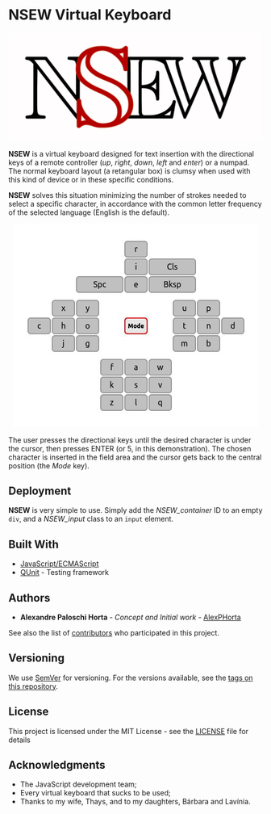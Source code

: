 NSEW Virtual Keyboard
=====================

![NSEW Virtual Keyboard](images/logo.png)

**NSEW** is a virtual keyboard designed for text insertion with the directional keys of a remote controller (_up_, _right_, _down_, _left_ and _enter_) or a numpad. The normal keyboard layout (a retangular box) is clumsy when used with this kind of device or in these specific conditions.

**NSEW** solves this situation minimizing the number of strokes needed to select a specific character, in accordance with the common letter frequency of the selected language (English is the default).

<p align="center">
  <img src="/images/nsew.jpg" alt="NSEW Virtual Keyboard"/></a>
</p>

The user presses the directional keys until the desired character is under the cursor, then presses ENTER (or 5, in this demonstration). The chosen character is inserted in the field area and the cursor gets back to the central position (the _Mode_ key).

<!-- ## Getting Started

These instructions will get you a copy of the project up and running on your local machine for development and testing purposes. See deployment for notes on how to deploy the project on a live system. -->

<!-- ### Prerequisites

What things you need to install the software and how to install them

```
Give examples
```

### Installing

A step by step series of examples that tell you how to get a development env running

Say what the step will be

```
Give the example
```

And repeat

```
until finished
```

End with an example of getting some data out of the system or using it for a little demo -->

<!-- ## Running the tests

Explain how to run the automated tests for this system

### Break down into end to end tests

Explain what these tests test and why

```
Give an example
```

### And coding style tests

Explain what these tests test and why

```
Give an example
``` -->

## Deployment

**NSEW** is very simple to use. Simply add the *NSEW_container* ID to an empty `div`, and a *NSEW_input* class to an `input` element.

## Built With

* [JavaScript/ECMAScript](https://www.ecma-international.org/publications/standards/Ecma-262.htm)
* [QUnit](https://qunitjs.com/) - Testing framework

<!-- ## Contributing

Please read [CONTRIBUTING.md](https://gist.github.com/PurpleBooth/b24679402957c63ec426) for details on our code of conduct, and the process for submitting pull requests to us. -->

## Authors

* **Alexandre Paloschi Horta** - *Concept and Initial work* - [AlexPHorta](https://github.com/AlexPHorta)

See also the list of [contributors](https://github.com/AlexPHorta/nsew-keyboard/contributors) who participated in this project.

## Versioning

We use [SemVer](http://semver.org/) for versioning. For the versions available, see the [tags on this repository](https://github.com/AlexPHorta/nsew-keyboard/tags). 

## License

This project is licensed under the MIT License - see the [LICENSE](LICENSE) file for details

## Acknowledgments

* The JavaScript development team;
* Every virtual keyboard that sucks to be used;
* Thanks to my wife, Thays, and to my daughters, Bárbara and Lavínia.
